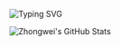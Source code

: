 ![Typing SVG](https://readme-typing-svg.herokuapp.com?color=%2300CFFF&bg=%23121212&center=true&vCenter=true&width=900&lines=Hi+there+👋,+I+am+Zhongwei+Chen.;🎉+Welcome+to+My+Github!;🤖+I'm+interested+in+Multi-modal+and+Cross-view+learning!;💬+Feel+free+to+ask+me+any+questions!)

![Zhongwei's GitHub Stats](https://github-readme-stats.vercel.app/api?username=你的GitHub用户名&show_icons=true&theme=tokyonight)




